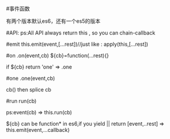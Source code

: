 #事件函数

有两个版本默认es6，还有一个es5的版本

#API:
ps:All API always return this , so you can chain-callback

#emit
this.emit(event,[...rest])//just like : apply(this,[...rest])

#on
.on(event,cb)
${cb}=function(...rest){}

if ${cb} return 'one' => .one

#one
.one(event,cb)

cb() then splice cb

#run
run(cb)

ps:event(cb) => this.run(cb)

${cb} can be function* in es6,if you yield || return [event,..rest] => this.emit(event,...callback)

